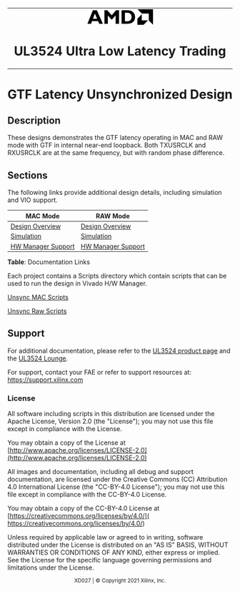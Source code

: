 <table class="sphinxhide" width="100%">
 <tr width="100%">
    <td align="center"><img src="https://raw.githubusercontent.com/Xilinx/Image-Collateral/main/xilinx-logo.png" width="30%"/><h1>UL3524 Ultra Low Latency Trading</h1>
    </td>
 </tr>
</table>

# GTF Latency Unsynchronized Design
## Description
These designs demonstrates the GTF latency operating in MAC and RAW mode with GTF in internal near-end loopback.  Both TXUSRCLK and RXUSRCLK are at the same frequency, but with random phase difference. 

## Sections
The following links provide additional design details, including simulation and VIO support.

| MAC Mode | RAW Mode|
|---|---|
|[Design Overview](./GTFMAC_Latency_10G_Unsync/Docs/design.md)|[Design Overview](./GTFMAC_Latency_10G_Unsync/Docs/design.md)|
|[Simulation](./GTFMAC_Latency_10G_Unsync/Docs/simulation.md)|[Simulation](./GTFMAC_Latency_10G_Unsync/Docs/simulation.md)|
|[HW Manager Support](./GTFMAC_Latency_10G_Unsync/Docs/hw_manager_support.md)|[HW Manager Support](./GTFMAC_Latency_10G_Unsync/Docs/hw_manager_support.md)|

**Table**: Documentation Links

Each project contains a Scripts directory which contain scripts that can be used to run the design in Vivado H/W Manager.

[Unsync MAC Scripts](./GTFMAC_Latency_10G_Unsync/Scripts/README.md)

[Unsync Raw Scripts](./GTFRAW_Latency_10G_Unsync/Scripts/README.md)

## Support
For additional documentation, please refer to the [UL3524 product page](https://www.xilinx.com/products/boards-and-kits/alveo/ul3524.html) and the [UL3524 Lounge](https://www.xilinx.com/member/ull-ea.html).

For support, contact your FAE or refer to support resources at: https://support.xilinx.com

### License
All software including scripts in this distribution are licensed under the Apache License, Version 2.0 (the "License"); you may not use this file except in compliance with the License.

You may obtain a copy of the License at
[http://www.apache.org/licenses/LICENSE-2.0](http://www.apache.org/licenses/LICENSE-2.0)

All images and documentation, including all debug and support documentation, are licensed under the Creative Commons (CC) Attribution 4.0 International License (the "CC-BY-4.0 License"); you may not use this file except in compliance with the CC-BY-4.0 License.

You may obtain a copy of the CC-BY-4.0 License at
[https://creativecommons.org/licenses/by/4.0/]( https://creativecommons.org/licenses/by/4.0/)

Unless required by applicable law or agreed to in writing, software distributed under the License is distributed on an "AS IS" BASIS, WITHOUT WARRANTIES OR CONDITIONS OF ANY KIND, either express or implied. See the License for the specific language governing permissions and limitations under the License.

<p align="center"><sup>XD027 | &copy; Copyright 2021 Xilinx, Inc.</sup></p>
